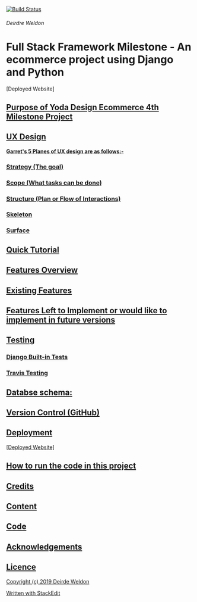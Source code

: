
[![Build Status](https://travis-ci.org/Deirdre18/yoda-design-ecommerce-app-Milestone4-project.svg?branch=master)](https://travis-ci.org/Deirdre18/yoda-design-ecommerce-app-Milestone4-project)

<h6>Deirdre Weldon</h6>

<h1>Full Stack Framework Milestone - An ecommerce project using Django and Python</h1>

[Deployed Website]<a href="https://yoda-design.herokuapp.com/" target="_blank">

## **Purpose of Yoda Design Ecommerce 4th Milestone Project**


## **UX Design**


**Garret's 5 Planes of UX design are as follows:-**

### **Strategy (The goal)**

### **Scope (What tasks can be done)**

### **Structure (Plan or Flow of Interactions)**

### **Skeleton**

### **Surface**

## **Quick Tutorial**

## **Features Overview**

## **Existing Features**

## **Features Left to Implement or would like to implement in future versions**

## **Testing**

### **Django Built-in Tests**

### **Travis Testing**

## **Databse schema**:

## **Version Control (GitHub)**

## **Deployment**

[Deployed Website]<a href="https://yoda-design.herokuapp.com/" target="_blank">

## **How to run the code in this project**

## **Credits**

## **Content**

## **Code**

## **Acknowledgements**

## Licence
Copyright (c) 2019 Deirde Weldon

Written with [StackEdit](https://stackedit.io/)
